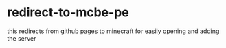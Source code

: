 # redirect-to-mcbe-pe
this redirects from github pages to minecraft for easily opening and adding the server
